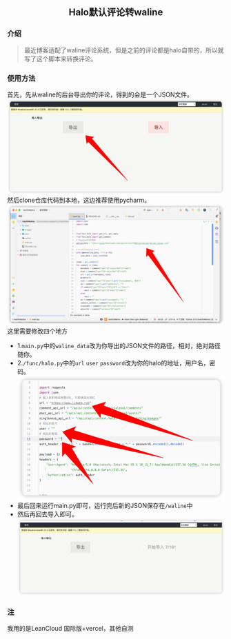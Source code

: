 <h2 style="text-align: center">Halo默认评论转waline</h2>

### 介绍
>最近博客适配了waline评论系统，但是之前的评论都是halo自带的，所以就写了这个脚本来转换评论。
### 使用方法
首先，先从waline的后台导出你的评论，得到的会是一个JSON文件。
![img.png](images/img.png)
然后clone仓库代码到本地，这边推荐使用pycharm。
![img.png](images/img1.png)
这里需要修改四个地方
- 1.`main.py`中的`waline_data`改为你导出的JSON文件的路径，相对，绝对路径随你。
- 2.`/func/halo.py`中的`url` `user` `password`改为你的halo的地址，用户名，密码。
![img.png](images/img2.png)
- 最后回来运行main.py即可，运行完后新的JSON保存在`/waline`中
- 然后再回去导入即可。
![img.png](images/img3.png)
### 注
我用的是LeanCloud 国际版+vercel，其他自测
